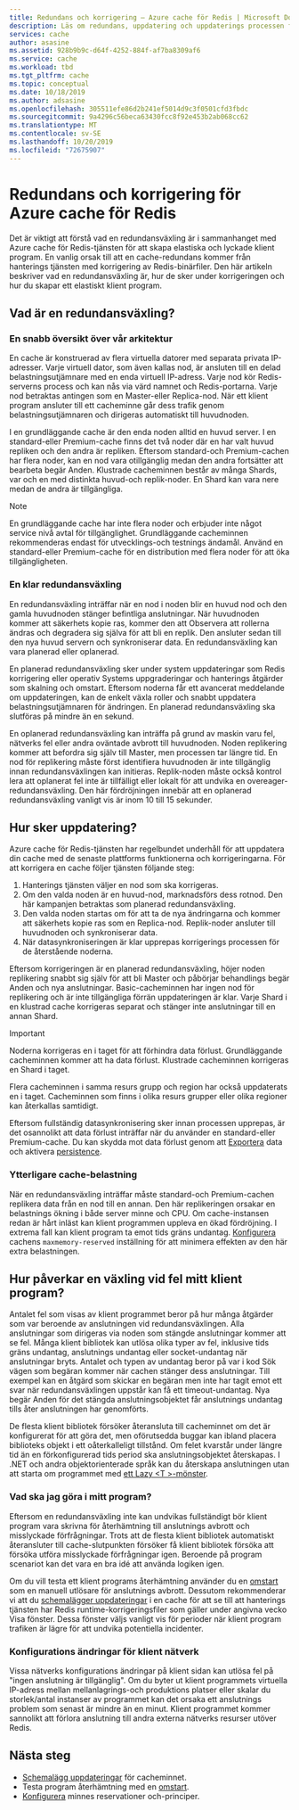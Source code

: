```yaml
---
title: Redundans och korrigering – Azure cache för Redis | Microsoft Docs
description: Läs om redundans, uppdatering och uppdaterings processen för Azure cache för Redis.
services: cache
author: asasine
ms.assetid: 928b9b9c-d64f-4252-884f-af7ba8309af6
ms.service: cache
ms.workload: tbd
ms.tgt_pltfrm: cache
ms.topic: conceptual
ms.date: 10/18/2019
ms.author: adsasine
ms.openlocfilehash: 305511efe86d2b241ef5014d9c3f0501cfd3fbdc
ms.sourcegitcommit: 9a4296c56beca63430fcc8f92e453b2ab068cc62
ms.translationtype: MT
ms.contentlocale: sv-SE
ms.lasthandoff: 10/20/2019
ms.locfileid: "72675907"
---
```

# <a name="failover-and-patching-for-azure-cache-for-redis"></a>Redundans och korrigering för Azure cache för Redis

Det är viktigt att förstå vad en redundansväxling är i sammanhanget med Azure cache för Redis-tjänsten för att skapa elastiska och lyckade klient program. En vanlig orsak till att en cache-redundans kommer från hanterings tjänsten med korrigering av Redis-binärfiler. Den här artikeln beskriver vad en redundansväxling är, hur de sker under korrigeringen och hur du skapar ett elastiskt klient program.

## <a name="what-is-a-failover"></a>Vad är en redundansväxling?

### <a name="a-quick-summary-of-our-architecture"></a>En snabb översikt över vår arkitektur

En cache är konstruerad av flera virtuella datorer med separata privata IP-adresser. Varje virtuell dator, som även kallas nod, är ansluten till en delad belastningsutjämnare med en enda virtuell IP-adress. Varje nod kör Redis-serverns process och kan nås via värd namnet och Redis-portarna. Varje nod betraktas antingen som en Master-eller Replica-nod. När ett klient program ansluter till ett cacheminne går dess trafik genom belastningsutjämnaren och dirigeras automatiskt till huvudnoden.

I en grundläggande cache är den enda noden alltid en huvud server. I en standard-eller Premium-cache finns det två noder där en har valt huvud repliken och den andra är repliken. Eftersom standard-och Premium-cachen har flera noder, kan en nod vara otillgänglig medan den andra fortsätter att bearbeta begär Anden. Klustrade cacheminnen består av många Shards, var och en med distinkta huvud-och replik-noder. En Shard kan vara nere medan de andra är tillgängliga.

> [!NOTE]
> En grundläggande cache har inte flera noder och erbjuder inte något service nivå avtal för tillgänglighet. Grundläggande cacheminnen rekommenderas endast för utvecklings-och testnings ändamål. Använd en standard-eller Premium-cache för en distribution med flera noder för att öka tillgängligheten.

### <a name="a-failover-explained"></a>En klar redundansväxling

En redundansväxling inträffar när en nod i noden blir en huvud nod och den gamla huvudnoden stänger befintliga anslutningar. När huvudnoden kommer att säkerhets kopie ras, kommer den att Observera att rollerna ändras och degradera sig själva för att bli en replik. Den ansluter sedan till den nya huvud servern och synkroniserar data. En redundansväxling kan vara planerad eller oplanerad.

En planerad redundansväxling sker under system uppdateringar som Redis korrigering eller operativ Systems uppgraderingar och hanterings åtgärder som skalning och omstart. Eftersom noderna får ett avancerat meddelande om uppdateringen, kan de enkelt växla roller och snabbt uppdatera belastningsutjämnaren för ändringen. En planerad redundansväxling ska slutföras på mindre än en sekund.

En oplanerad redundansväxling kan inträffa på grund av maskin varu fel, nätverks fel eller andra oväntade avbrott till huvudnoden. Noden replikering kommer att befordra sig själv till Master, men processen tar längre tid. En nod för replikering måste först identifiera huvudnoden är inte tillgänglig innan redundansväxlingen kan initieras. Replik-noden måste också kontrol lera att oplanerat fel inte är tillfälligt eller lokalt för att undvika en overeager-redundansväxling. Den här fördröjningen innebär att en oplanerad redundansväxling vanligt vis är inom 10 till 15 sekunder.

## <a name="how-does-patching-occur"></a>Hur sker uppdatering?

Azure cache för Redis-tjänsten har regelbundet underhåll för att uppdatera din cache med de senaste plattforms funktionerna och korrigeringarna. För att korrigera en cache följer tjänsten följande steg:

1. Hanterings tjänsten väljer en nod som ska korrigeras.
1. Om den valda noden är en huvud-nod, marknadsförs dess rotnod. Den här kampanjen betraktas som planerad redundansväxling.
1. Den valda noden startas om för att ta de nya ändringarna och kommer att säkerhets kopie ras som en Replica-nod. Replik-noder ansluter till huvudnoden och synkroniserar data.
1. När datasynkroniseringen är klar upprepas korrigerings processen för de återstående noderna.

Eftersom korrigeringen är en planerad redundansväxling, höjer noden replikering snabbt sig själv för att bli Master och påbörjar behandlings begär Anden och nya anslutningar. Basic-cacheminnen har ingen nod för replikering och är inte tillgängliga förrän uppdateringen är klar. Varje Shard i en klustrad cache korrigeras separat och stänger inte anslutningar till en annan Shard.

> [!IMPORTANT]
> Noderna korrigeras en i taget för att förhindra data förlust. Grundläggande cacheminnen kommer att ha data förlust. Klustrade cacheminnen korrigeras en Shard i taget.

Flera cacheminnen i samma resurs grupp och region har också uppdaterats en i taget.  Cacheminnen som finns i olika resurs grupper eller olika regioner kan återkallas samtidigt.

Eftersom fullständig datasynkronisering sker innan processen upprepas, är det osannolikt att data förlust inträffar när du använder en standard-eller Premium-cache. Du kan skydda mot data förlust genom att [Exportera](cache-how-to-import-export-data.md#export) data och aktivera [persistence](cache-how-to-premium-persistence.md).

### <a name="additional-cache-load"></a>Ytterligare cache-belastning

När en redundansväxling inträffar måste standard-och Premium-cachen replikera data från en nod till en annan. Den här replikeringen orsakar en belastnings ökning i både server minne och CPU. Om cache-instansen redan är hårt inläst kan klient programmen uppleva en ökad fördröjning. I extrema fall kan klient program ta emot tids gräns undantag. [Konfigurera](cache-configure.md#memory-policies) cachens `maxmemory-reserved` inställning för att minimera effekten av den här extra belastningen.

## <a name="how-does-a-failover-impact-my-client-application"></a>Hur påverkar en växling vid fel mitt klient program?

Antalet fel som visas av klient programmet beror på hur många åtgärder som var beroende av anslutningen vid redundansväxlingen. Alla anslutningar som dirigeras via noden som stängde anslutningar kommer att se fel. Många klient bibliotek kan utlösa olika typer av fel, inklusive tids gräns undantag, anslutnings undantag eller socket-undantag när anslutningar bryts. Antalet och typen av undantag beror på var i kod Sök vägen som begäran kommer när cachen stänger dess anslutningar. Till exempel kan en åtgärd som skickar en begäran men inte har tagit emot ett svar när redundansväxlingen uppstår kan få ett timeout-undantag. Nya begär Anden för det stängda anslutningsobjektet får anslutnings undantag tills åter anslutningen har genomförts.

De flesta klient bibliotek försöker återansluta till cacheminnet om det är konfigurerat för att göra det, men oförutsedda buggar kan ibland placera biblioteks objekt i ett oåterkalleligt tillstånd. Om felet kvarstår under längre tid än en förkonfigurerad tids period ska anslutningsobjektet återskapas. I .NET och andra objektorienterade språk kan du återskapa anslutningen utan att starta om programmet med [ett Lazy \<T \>-mönster](https://gist.github.com/JonCole/925630df72be1351b21440625ff2671f#reconnecting-with-lazyt-pattern).

### <a name="what-should-i-do-in-my-application"></a>Vad ska jag göra i mitt program?

Eftersom en redundansväxling inte kan undvikas fullständigt bör klient program vara skrivna för återhämtning till anslutnings avbrott och misslyckade förfrågningar. Trots att de flesta klient bibliotek automatiskt återansluter till cache-slutpunkten försöker få klient bibliotek försöka att försöka utföra misslyckade förfrågningar igen. Beroende på program scenariot kan det vara en bra idé att använda logiken igen.

Om du vill testa ett klient programs återhämtning använder du en [omstart](cache-administration.md#reboot) som en manuell utlösare för anslutnings avbrott. Dessutom rekommenderar vi att du [schemalägger uppdateringar](cache-administration.md#schedule-updates) i en cache för att se till att hanterings tjänsten har Redis runtime-korrigeringsfiler som gäller under angivna vecko Visa fönster. Dessa fönster väljs vanligt vis för perioder när klient program trafiken är lägre för att undvika potentiella incidenter.

### <a name="client-network-configuration-changes"></a>Konfigurations ändringar för klient nätverk

Vissa nätverks konfigurations ändringar på klient sidan kan utlösa fel på "ingen anslutning är tillgänglig".  Om du byter ut klient programmets virtuella IP-adress mellan mellanlagrings-och produktions platser eller skalar du storlek/antal instanser av programmet kan det orsaka ett anslutnings problem som senast är mindre än en minut. Klient programmet kommer sannolikt att förlora anslutning till andra externa nätverks resurser utöver Redis.

## <a name="next-steps"></a>Nästa steg

- [Schemalägg uppdateringar](cache-administration.md#schedule-updates) för cacheminnet.
- Testa program återhämtning med en [omstart](cache-administration.md#reboot).
- [Konfigurera](cache-configure.md#memory-policies) minnes reservationer och-principer.
